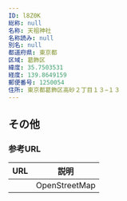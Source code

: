 ```yaml
---
ID: l8Z0K
総称: null
名称: 天祖神社
名称読み: null
別名: null
都道府県: 東京都
区域: 葛飾区
緯度: 35.7503531
経度: 139.8649159
郵便番号: 1250054
住所: 東京都葛飾区高砂２丁目１３−１３
---
```


## その他

### 参考URL

| URL | 説明          |
| --- | ------------- |
|     | OpenStreetMap |
